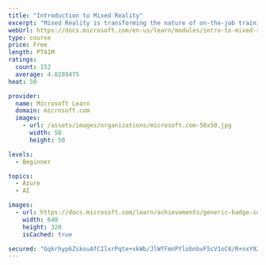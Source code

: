 ```yaml
---
title: "Introduction to Mixed Reality"
excerpt: "Mixed Reality is transforming the nature of on-the-job training, game development, and consumer application development. Build a foundation in the core concepts, terminology, and design processes unique to the augmented reality, virtual reality, and Mixed Reality development space. Get familiar with HoloLens, Windows Mixed Reality immersive headsets, bodystorming prototypes, and the most common use-cases for Mixed Reality content."
webUrl: https://docs.microsoft.com/en-us/learn/modules/intro-to-mixed-reality/
type: course
price: Free
length: PT41M
ratings:
  count: 152
  average: 4.8289475
heat: 50

provider:
  name: Microsoft Learn
  domain: microsoft.com
  images:
    - url: /assets/images/organizations/microsoft.com-50x50.jpg
      width: 50
      height: 50

levels:
  - Beginner

topics:
  - Azure
  - AI

images:
  - url: https://docs.microsoft.com/learn/achievements/generic-badge-social.png
    width: 640
    height: 320
    isCached: true

secured: "Gqkrhyp6ZskouAfCIlxrPqte+xkWb/JlWfFmnPYlobnbvF5cV1oC6/R+nxY92cej+bp2Rw8IQupzIqbW7M+PyNGpvhFiofdPpDDmbWRYBjzBs5DGIlMezhn+Vs2WJpm7hW4Xma+ozMuV+zXDBNZ0W2d5/nt+o2wXAioM3xMF1iDv+3mzr3ch+vP8JWkppyMF+1u1dKytIK+uqIOoHoERJR5rBdAOd6+8YAcZACZa2ykoGs8PDC/VYDM1CxmAqvMzYPy7G5NtCnxQMnSzY6kz21JdHcy2VGnlLybVcAUkipz+ThbB+CrnSjYF0qGNImRLlV4wec81XproHoV2LAHFWYR8Uj7wfMOsiYg8TZ9SGxtGGZ2F+0QTcSf8apv6I0l+omik5W+oAQVTEMfdF5ekcQT7ZxuA8DbhkFYMJaX44SU=;ujRw3Ri5/klmO+sJni1fhw=="
---
```


